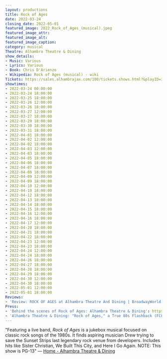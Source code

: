 ```yaml
---
layout: productions
title: Rock of Ages
date: 2022-03-24
closing_date: 2022-05-01
featured_image: 2022_Rock_of_Ages_(musical).jpeg
featured_image_attr:
featured_image_alt:
featured_image_caption:
category: musical
Theatre: Alhambra Theatre & Dining
show_details:
- Music: Various
- Lyrics: Various
- Book: Chris D'Arienzo
- Wikipedia: Rock of Ages (musical) - wiki
Tickets: https://sales.alhambrajax.com/100/tickets.shows.html?&playID=391
showtimes:
- 2022-03-24 00:00:00
- 2022-03-24 18:00:00
- 2022-03-25 18:00:00
- 2022-03-26 12:00:00
- 2022-03-26 18:00:00
- 2022-03-27 12:00:00
- 2022-03-27 18:00:00
- 2022-03-29 18:00:00
- 2022-03-30 18:00:00
- 2022-03-31 18:00:00
- 2022-04-01 18:00:00
- 2022-04-02 12:00:00
- 2022-04-02 18:00:00
- 2022-04-03 12:00:00
- 2022-04-03 18:00:00
- 2022-04-05 18:00:00
- 2022-04-06 18:00:00
- 2022-04-07 18:00:00
- 2022-04-08 18:00:00
- 2022-04-09 12:00:00
- 2022-04-09 18:00:00
- 2022-04-10 12:00:00
- 2022-04-10 18:00:00
- 2022-04-12 18:00:00
- 2022-04-13 18:00:00
- 2022-04-14 18:00:00
- 2022-04-15 18:00:00
- 2022-04-16 12:00:00
- 2022-04-16 18:00:00
- 2022-04-17 12:00:00
- 2022-04-20 18:00:00
- 2022-04-21 18:00:00
- 2022-04-22 18:00:00
- 2022-04-23 12:00:00
- 2022-04-23 18:00:00
- 2022-04-24 12:00:00
- 2022-04-24 18:00:00
- 2022-04-26 18:00:00
- 2022-04-27 18:00:00
- 2022-04-28 18:00:00
- 2022-04-29 18:00:00
- 2022-04-30 12:00:00
- 2022-04-30 18:00:00
- 2022-05-01 12:00:00
- 2022-05-01 18:00:00
Reviews:
- 'Review: ROCK OF AGES at Alhambra Theatre And Dining | BroadwayWorld': https://www.broadwayworld.com/jacksonville/article/BWW-Review-ROCK-OF-AGES-at-Alhambra-Theatre-And-Dining-20220326
Press:
- 'Behind the scenes of Rock of Ages: Alhambra Theatre & Dining': https://www.news4jax.com/river-city-live/2022/03/24/behind-the-scenes-of-rock-of-ages-alhambra-theatre-dining/
- 'Alhambra Theatre & Dining: "Rock of Ages," a True 80s Flashback (FCL April 6, 2022) - firstcoastnews.com': https://www.firstcoastnews.com/article/entertainment/television/first-coast-living/alhambra-theatre-dining-rock-of-ages-a-true-80s-flashback-fcl-april-6-2022/77-8ff9735d-6754-45d1-bf6f-4f91f8ac494d
---
```

"Featuring a live band, *Rock of Ages* is a jukebox musical focused on classic rock songs of the 1980s. It finds aspiring musician Drew trying to save the Sunset Strips last legendary rock venue from developers. Includes hits like Sister Christian, We Built This City, and Here I Go Again. NOTE: This show is PG-13" — [Home - Alhambra Theatre & Dining](https://www.alhambrajax.com/)